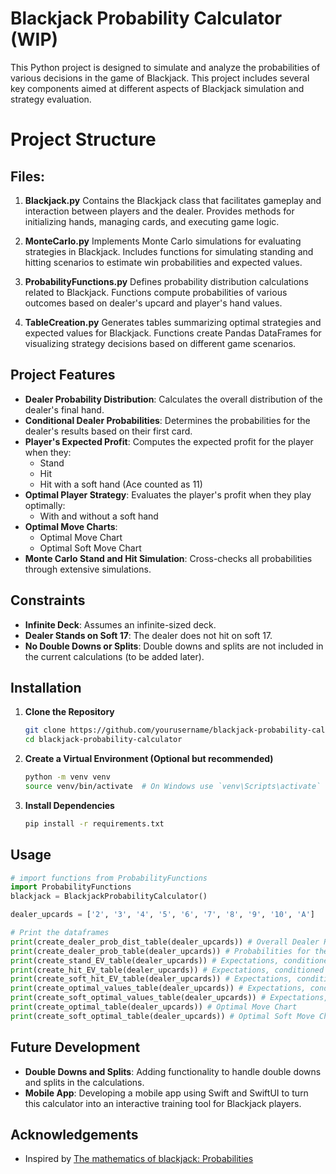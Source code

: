 # Blackjack Probability Calculator (WIP)

This Python project is designed to simulate and analyze the probabilities of various decisions in the game of Blackjack. This project includes several key components aimed at different aspects of Blackjack simulation and strategy evaluation.

# Project Structure
## Files:

1. **Blackjack.py**
   Contains the Blackjack class that facilitates gameplay and interaction between players and the dealer.
   Provides methods for initializing hands, managing cards, and executing game logic.

2. **MonteCarlo.py**
   Implements Monte Carlo simulations for evaluating strategies in Blackjack.
   Includes functions for simulating standing and hitting scenarios to estimate win probabilities and expected values.

3. **ProbabilityFunctions.py**
   Defines probability distribution calculations related to Blackjack.
   Functions compute probabilities of various outcomes based on dealer's upcard and player's hand values.

4. **TableCreation.py**
   Generates tables summarizing optimal strategies and expected values for Blackjack.
   Functions create Pandas DataFrames for visualizing strategy decisions based on different game scenarios.

## Project Features

- **Dealer Probability Distribution**: Calculates the overall distribution of the dealer's final hand.
- **Conditional Dealer Probabilities**: Determines the probabilities for the dealer's results based on their first card.
- **Player's Expected Profit**: Computes the expected profit for the player when they:
  - Stand
  - Hit
  - Hit with a soft hand (Ace counted as 11)
- **Optimal Player Strategy**: Evaluates the player's profit when they play optimally:
  - With and without a soft hand
- **Optimal Move Charts**:
  - Optimal Move Chart
  - Optimal Soft Move Chart
- **Monte Carlo Stand and Hit Simulation**: Cross-checks all probabilities through extensive simulations.

## Constraints

- **Infinite Deck**: Assumes an infinite-sized deck.
- **Dealer Stands on Soft 17**: The dealer does not hit on soft 17.
- **No Double Downs or Splits**: Double downs and splits are not included in the current calculations (to be added later).

## Installation

1. **Clone the Repository**
   ```sh
   git clone https://github.com/yourusername/blackjack-probability-calculator.git
   cd blackjack-probability-calculator

2. **Create a Virtual Environment (Optional but recommended)**
    ```sh
    python -m venv venv
    source venv/bin/activate  # On Windows use `venv\Scripts\activate`

3. **Install Dependencies**
    ```sh
    pip install -r requirements.txt

## Usage
  ```python
  # import functions from ProbabilityFunctions
  import ProbabilityFunctions
  blackjack = BlackjackProbabilityCalculator()

  dealer_upcards = ['2', '3', '4', '5', '6', '7', '8', '9', '10', 'A']
  
  # Print the dataframes
  print(create_dealer_prob_dist_table(dealer_upcards)) # Overall Dealer Probability Distribution
  print(create_dealer_prob_table(dealer_upcards)) # Probabilities for the dealer's results conditioned on the dealer's first card
  print(create_stand_EV_table(dealer_upcards)) # Expectations, conditioned on the dealer's first card, for the player's profit, when the player stands
  print(create_hit_EV_table(dealer_upcards)) # Expectations, conditioned on the dealer's first card, for the player's profit, when the player hits
  print(create_soft_hit_EV_table(dealer_upcards)) # Expectations, conditioned on the dealer's first card, for the player's profit, when the player hits with a soft hand
  print(create_optimal_values_table(dealer_upcards)) # Expectations, conditioned on the dealer's first card, for the player's profit, when the player plays optimally
  print(create_soft_optimal_values_table(dealer_upcards)) # Expectations, conditioned on the dealer's first card, for the player's profit, when the player plays optimally and has a soft hand
  print(create_optimal_table(dealer_upcards)) # Optimal Move Chart
  print(create_soft_optimal_table(dealer_upcards)) # Optimal Soft Move Chart
  ```
  
## Future Development

- **Double Downs and Splits**: Adding functionality to handle double downs and splits in the calculations.
- **Mobile App**: Developing a mobile app using Swift and SwiftUI to turn this calculator into an interactive training tool for Blackjack players.

## Acknowledgements
- Inspired by [The mathematics of blackjack: Probabilities](https://probability.infarom.ro/blackjack.html)
